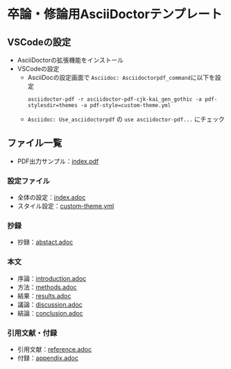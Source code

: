 # 卒論・修論用AsciiDoctorテンプレート

## VSCodeの設定

- AsciiDoctorの拡張機能をインストール
- VSCodeの設定
  - AsciiDocの設定画面で `Asciidoc: Asciidoctorpdf_command`に以下を設定
    ```
    asciidoctor-pdf -r asciidoctor-pdf-cjk-kai_gen_gothic -a pdf-stylesdir=themes -a pdf-style=custom-theme.yml
    ```
  - `Asciidoc: Use_asciidoctorpdf` の `use asciidoctor-pdf...` にチェック

## ファイル一覧

- PDF出力サンプル：[index.pdf](index.pdf)

### 設定ファイル
- 全体の設定：[index.adoc](index.adoc)
- スタイル設定：[custom-theme.yml](themes/custom-theme.yml)

### 抄録
- 抄録：[abstact.adoc](abstract.adoc)

### 本文
- 序論：[introduction.adoc](introduction.adoc)
- 方法：[methods.adoc](methods.adoc)
- 結果：[results.adoc](results.adoc)
- 議論：[discussion.adoc](discussion.adoc)
- 結論：[conclusion.adoc](conclusion.adoc)

### 引用文献・付録
- 引用文献：[reference.adoc](reference.adoc)
- 付録：[appendix.adoc](appendix.adoc)



